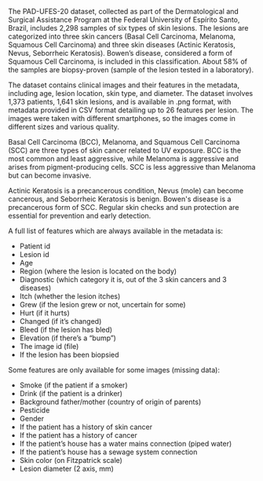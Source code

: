 The PAD-UFES-20 dataset, collected as part of the Dermatological and Surgical Assistance Program at the Federal University of Espírito Santo, Brazil, includes 2,298 samples of six types of skin lesions. The lesions are categorized into three skin cancers (Basal Cell Carcinoma, Melanoma, Squamous Cell Carcinoma) and three skin diseases (Actinic Keratosis, Nevus, Seborrheic Keratosis). Bowen’s disease, considered a form of Squamous Cell Carcinoma, is included in this classification. About 58% of the samples are biopsy-proven (sample of the lesion tested in a laboratory). 

The dataset contains clinical images and their features in the metadata, including age, lesion location, skin type, and diameter. The dataset involves 1,373 patients, 1,641 skin lesions, and is available in .png format, with metadata provided in CSV format detailing up to 26 features per lesion​​. The images were taken with different smartphones, so the images come in different sizes and various quality. 

Basal Cell Carcinoma (BCC), Melanoma, and Squamous Cell Carcinoma (SCC) are three types of skin cancer related to UV exposure. BCC is the most common and least aggressive, while Melanoma is aggressive and arises from pigment-producing cells. SCC is less aggressive than Melanoma but can become invasive.

Actinic Keratosis is a precancerous condition, Nevus (mole) can become cancerous, and Seborrheic Keratosis is benign. Bowen's disease is a precancerous form of SCC. Regular skin checks and sun protection are essential for prevention and early detection.

A full list of features which are always available in the metadata is:
- Patient id
- Lesion id
- Age
- Region (where the lesion is located on the body)
- Diagnostic (which category it is, out of the 3 skin cancers and 3 diseases)
- Itch (whether the lesion itches)
- Grew (if the lesion grew or not, uncertain for some)
- Hurt (if it hurts)
- Changed (if it’s changed)
- Bleed (if the lesion has bled)
- Elevation (if there’s a “bump”)
- The image id (file)
- If the lesion has been biopsied

Some features are only available for some images (missing data):
- Smoke (if the patient if a smoker)
- Drink (if the patient is a drinker)
- Background father/mother (country of origin of parents)
- Pesticide
- Gender
- If the patient has a history of skin cancer
- If the patient has a history of cancer
- If the patient’s house has a water mains connection (piped water)
- If the patient’s house has a sewage system connection
- Skin color (on Fitzpatrick scale)
- Lesion diameter (2 axis, mm)
